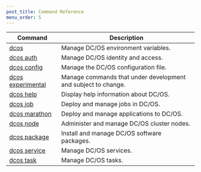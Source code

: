 ```yaml
---
post_title: Command Reference
menu_order: 5
---
```



| Command | Description |
|---------|-------------|
| [dcos](/docs/1.9/usage/cli/command-reference/dcos-auth/)   | Manage DC/OS environment variables. |
| [dcos auth](/docs/1.9/usage/cli/command-reference/dcos-auth/)   |  Manage DC/OS identity and access. |
| [dcos config](/docs/1.9/usage/cli/command-reference/dcos-config/) |  Manage the DC/OS configuration file. |
| [dcos experimental](/docs/1.9/usage/cli/command-reference/dcos-experimental/) | Manage commands that under development and subject to change. |
| [dcos help](/docs/1.9/usage/cli/command-reference/dcos-help/)    | Display help information about DC/OS.  |
| [dcos job](/docs/1.9/usage/cli/command-reference/dcos-job/)    | Deploy and manage jobs in DC/OS.  |
| [dcos marathon](/docs/1.9/usage/cli/command-reference/dcos-marathon/)  |  Deploy and manage applications to DC/OS.  |
| [dcos node](/docs/1.9/usage/cli/command-reference/dcos-node/)   |  Administer and manage DC/OS cluster nodes.  |
| [dcos package](/docs/1.9/usage/cli/command-reference/dcos-package/) | Install and manage DC/OS software packages. |
| [dcos service](/docs/1.9/usage/cli/command-reference/dcos-service/)  |  Manage DC/OS services.  |
| [dcos task](/docs/1.9/usage/cli/command-reference/dcos-task/)  |  Manage DC/OS tasks.  |



